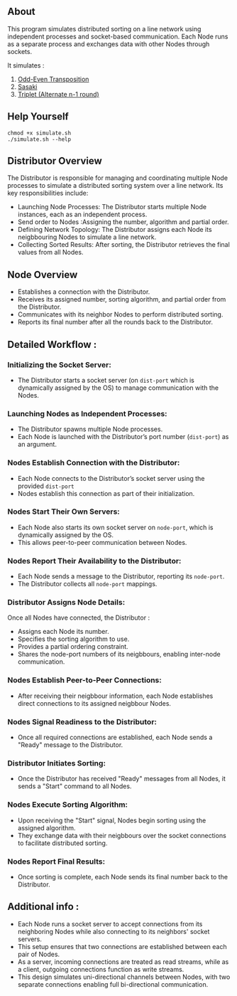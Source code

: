 ## About
This program simulates distributed sorting on a line network using independent processes and socket-based communication. 
Each Node runs as a separate process and exchanges data with other Nodes through sockets.

It simulates : 
1) [Odd-Even Transposition](https://en.wikipedia.org/wiki/Odd%E2%80%93even_sort)
2) [Sasaki](https://www.sciencedirect.com/science/article/abs/pii/S0020019001003076)
3) [Triplet (Alternate n-1 round)](https://ieeexplore.ieee.org/document/5484861)

## Help Yourself
```
chmod +x simulate.sh
./simulate.sh --help
```

## Distributor Overview
The Distributor is responsible for managing and coordinating multiple Node processes to simulate a distributed sorting system over a line network. Its key responsibilities include:

- Launching Node Processes: The Distributor starts multiple Node instances, each as an independent process.
- Send order to Nodes :Assigning the number, algorithm and partial order.
- Defining Network Topology: The Distributor assigns each Node its neigbbouring Nodes to simulate a line network.
- Collecting Sorted Results: After sorting, the Distributor retrieves the final values from all Nodes.

## Node Overview
- Establishes a connection with the Distributor.
- Receives its assigned number, sorting algorithm, and partial order from the Distributor.
- Communicates with its neighbor Nodes to perform distributed sorting.
- Reports its final number after all the rounds back to the Distributor.

## Detailed Workflow : 

### Initializing the Socket Server:
- The Distributor starts a socket server (on `dist-port` which is dynamically assigned by the OS)
to manage communication with the Nodes.

### Launching Nodes as Independent Processes:
- The Distributor spawns multiple Node processes.
- Each Node is launched with the Distributor’s port number (`dist-port`) as an argument.

### Nodes Establish Connection with the Distributor:
- Each Node connects to the Distributor’s socket server using the provided `dist-port`
- Nodes establish this connection as part of their initialization.

### Nodes Start Their Own Servers:
- Each Node also starts its own socket server on `node-port`, which is dynamically assigned by the OS.
- This allows peer-to-peer communication between Nodes.

### Nodes Report Their Availability to the Distributor:
- Each Node sends a message to the Distributor, reporting its `node-port`.
- The Distributor collects all `node-port` mappings.

### Distributor Assigns Node Details:
Once all Nodes have connected, the Distributor :
- Assigns each Node its number.
- Specifies the sorting algorithm to use.
- Provides a partial ordering constraint.
- Shares the node-port numbers of its neigbbours, enabling inter-node communication.

### Nodes Establish Peer-to-Peer Connections:
- After receiving their neigbbour information, each Node establishes direct connections to its assigned neigbbour Nodes.

### Nodes Signal Readiness to the Distributor:
- Once all required connections are established, each Node sends a "Ready" message to the Distributor.

### Distributor Initiates Sorting:
- Once the Distributor has received "Ready" messages from all Nodes, it sends a "Start" command to all Nodes.


### Nodes Execute Sorting Algorithm:
- Upon receiving the "Start" signal, Nodes begin sorting using the assigned algorithm.
- They exchange data with their neigbbours over the socket connections to facilitate distributed sorting.

### Nodes Report Final Results:
- Once sorting is complete, each Node sends its final number back to the Distributor.

## Additional info : 
- Each Node runs a socket server to accept connections from its neighboring Nodes while also connecting to its neighbors' socket servers.
- This setup ensures that two connections are established between each pair of Nodes.
- As a server, incoming connections are treated as read streams, while as a client, outgoing connections function as write streams.
- This design simulates uni-directional channels between Nodes, with two separate connections enabling full bi-directional communication.

